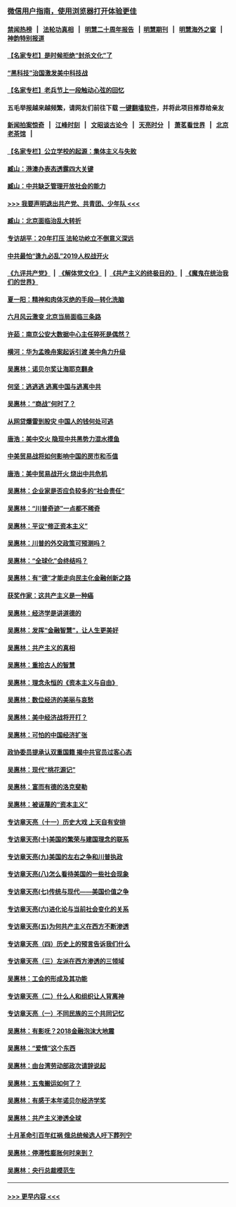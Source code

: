 ### [微信用户指南，使用浏览器打开体验更佳](https://github.com/gfw-breaker/banned-news1/blob/master/indexes/wechat-guide.md?t=0)
#### [禁闻热榜](热点新闻.md?t=0)  &nbsp;&nbsp;|&nbsp;&nbsp; [法轮功真相](https://github.com/gfw-breaker/truth/blob/master/README.md?t=0) &nbsp;&nbsp;|&nbsp;&nbsp; [明慧二十周年报告](https://github.com/gfw-breaker/mh-reports/blob/master/README.md?t=0) &nbsp;&nbsp;|&nbsp;&nbsp;[明慧期刊](https://github.com/gfw-breaker/mh-qikan) &nbsp;&nbsp;|&nbsp;&nbsp; [明慧海外之窗](https://github.com/gfw-breaker/mh-news/blob/master/README.md?t=0) &nbsp;&nbsp;|&nbsp;&nbsp; [神韵特别报道](https://github.com/gfw-breaker/mh-news/blob/master/shenyun.md?t=0)
#### [【名家专栏】是时候拒绝“封杀文化”了](../pages/nsc423/n11814093.md?t=02092133) 
#### [“黑科技”治国激发美中科技战](../pages/nsc423/n11638056.md?t=02092133) 
#### [【名家专栏】老兵节上一段触动心弦的回忆](../pages/nsc423/n11646016.md?t=02092133) 
#### 五毛举报越来越频繁，请网友们前往下载 [一键翻墙软件](https://github.com/gfw-breaker/ssr-accounts)，并将此项目推荐给亲友
#### [新闻拍案惊奇](https://github.com/gfw-breaker/banned-news1/blob/master/pages/link4.md) &nbsp;&nbsp;|&nbsp;&nbsp; [江峰时刻](https://github.com/gfw-breaker/banned-news1/blob/master/pages/link4.md) &nbsp;&nbsp;|&nbsp;&nbsp; [文昭谈古论今](https://github.com/gfw-breaker/banned-news1/blob/master/pages/link4.md) &nbsp;&nbsp;|&nbsp;&nbsp; [天亮时分](https://github.com/gfw-breaker/banned-news1/blob/master/pages/link4.md) &nbsp;&nbsp;|&nbsp;&nbsp; [萧茗看世界](https://github.com/gfw-breaker/banned-news1/blob/master/pages/link4.md) &nbsp;&nbsp;|&nbsp;&nbsp; [北京老茶馆](https://github.com/gfw-breaker/banned-news1/blob/master/pages/link4.md) &nbsp;&nbsp;|&nbsp;&nbsp; 
#### [【名家专栏】公立学校的起源：集体主义与失败](../pages/nsc423/n11601833.md?t=02092133) 
#### [臧山：港澳办表态透露四大关键](../pages/nsc423/n11421628.md?t=02092133) 
#### [臧山：中共缺乏管理开放社会的能力](../pages/nsc423/n11407457.md?t=02092133) 
#### [>>> 我要声明退出共产党、共青团、少年队 <<<](https://github.com/begood0513/goodnews/blob/master/quit/letter.md) 
#### [臧山：北京面临治乱大转折](../pages/nsc423/n11406895.md?t=02092133) 
#### [专访胡平：20年打压 法轮功屹立不倒意义深远](../pages/nsc423/n11398800.md?t=02092133) 
#### [中共最怕“逢九必乱”2019人权战开火](../pages/nsc423/n11385248.md?t=02092133) 
#### [《九评共产党》](https://github.com/begood0513/9ping.md/blob/master/README.md) &nbsp;|&nbsp; [《解体党文化》](../../../../jtdwh.md/blob/master/README.md)  &nbsp;|&nbsp; [《共产主义的终极目的》](../../../../gczydzjmd.md/blob/master/README.md) &nbsp;|&nbsp; [《魔鬼在统治我们的世界》](../../../../mgztzwmdsj.md/blob/master/README.md) 
#### [夏一阳：精神和肉体灭绝的手段—转化洗脑](../pages/nsc423/n11368250.md?t=02092133) 
#### [六月风云激变 北京当局面临三条路](../pages/nsc423/n11313668.md?t=02092133) 
#### [许茹：南京公安大数据中心主任猝死是偶然？](../pages/nsc423/n11064744.md?t=02092133) 
#### [横河：华为孟晚舟案起诉引渡 美中角力升级](../pages/nsc423/n11027230.md?t=02092133) 
#### [吴惠林：诺贝尔奖让海耶克翻身](../pages/nsc423/n10890049.md?t=02092133) 
#### [何坚：逃逃逃 逃离中国与逃离中共](../pages/nsc423/n10592891.md?t=02092133) 
#### [吴惠林：“商战”何时了？](../pages/nsc423/n10573558.md?t=02092133) 
#### [从网贷爆雷到股灾 中国人的钱何处可逃](../pages/nsc423/n10572800.md?t=02092133) 
#### [唐浩：美中交火 隐现中共黑势力混水摸鱼](../pages/nsc423/n10544040.md?t=02092133) 
#### [中美贸易战将如何影响中国的房市和币值](../pages/nsc423/n10543697.md?t=02092133) 
#### [唐浩：美中贸易战开火 烧出中共危机](../pages/nsc423/n10540126.md?t=02092133) 
#### [吴惠林：企业家是否应负较多的“社会责任”](../pages/nsc423/n10535022.md?t=02092133) 
#### [吴惠林：“川普奇迹”一点都不稀奇](../pages/nsc423/n10512808.md?t=02092133) 
#### [吴惠林：平议“修正资本主义”](../pages/nsc423/n10495724.md?t=02092133) 
#### [吴惠林：川普的外交政策可预测吗？](../pages/nsc423/n10462387.md?t=02092133) 
#### [吴惠林：“全球化”会终结吗？](../pages/nsc423/n10452838.md?t=02092133) 
#### [吴惠林：有“德”才能走向民主化金融创新之路](../pages/nsc423/n10432292.md?t=02092133) 
#### [获奖作家：这共产主义是一种癌](../pages/nsc423/n10431541.md?t=02092133) 
#### [吴惠林：经济学是讲道德的](../pages/nsc423/n10398014.md?t=02092133) 
#### [吴惠林：发挥“金融智慧”，让人生更美好](../pages/nsc423/n10375019.md?t=02092133) 
#### [吴惠林：共产主义的真相](../pages/nsc423/n10351394.md?t=02092133) 
#### [吴惠林：重拾古人的智慧](../pages/nsc423/n10337691.md?t=02092133) 
#### [吴惠林：理念永恒的《资本主义与自由》](../pages/nsc423/n10316274.md?t=02092133) 
#### [吴惠林：数位经济的美丽与哀愁](../pages/nsc423/n10292946.md?t=02092133) 
#### [吴惠林：美中经济战将开打？](../pages/nsc423/n10258825.md?t=02092133) 
#### [吴惠林：可怕的中国经济扩张](../pages/nsc423/n10219147.md?t=02092133) 
#### [政协委员提承认双重国籍 揭中共官员过客心态](../pages/nsc423/n10208809.md?t=02092133) 
#### [吴惠林：现代“桃花源记”](../pages/nsc423/n10185234.md?t=02092133) 
#### [吴惠林：富而有德的洛克斐勒](../pages/nsc423/n10142264.md?t=02092133) 
#### [吴惠林：被诬蔑的“资本主义”](../pages/nsc423/n10124816.md?t=02092133) 
#### [专访章天亮（十一）历史大戏 上天自有安排](../pages/nsc423/n10094905.md?t=02092133) 
#### [专访章天亮(十)美国的繁荣与建国理念的联系](../pages/nsc423/n10094899.md?t=02092133) 
#### [专访章天亮(九)美国的左右之争和川普执政](../pages/nsc423/n10094889.md?t=02092133) 
#### [专访章天亮(八)怎么看待美国的一些社会现象](../pages/nsc423/n10094857.md?t=02092133) 
#### [专访章天亮(七)传统与现代——美国价值之争](../pages/nsc423/n10093140.md?t=02092133) 
#### [专访章天亮(六)进化论与当前社会变化的关系](../pages/nsc423/n10092036.md?t=02092133) 
#### [专访章天亮(五)为何共产主义在西方不断渗透](../pages/nsc423/n10083620.md?t=02092133) 
#### [专访章天亮（四）历史上的预言告诉我们什么](../pages/nsc423/n10083606.md?t=02092133) 
#### [专访章天亮（三）左派在西方渗透的三领域](../pages/nsc423/n10081115.md?t=02092133) 
#### [吴惠林：工会的形成及其功能](../pages/nsc423/n10080633.md?t=02092133) 
#### [专访章天亮（二）什么人和组织让人背离神](../pages/nsc423/n10076637.md?t=02092133) 
#### [专访章天亮（一）不同民族的三个共同记忆](../pages/nsc423/n10074188.md?t=02092133) 
#### [吴惠林：有影呒？2018金融泡沫大地震](../pages/nsc423/n10040534.md?t=02092133) 
#### [吴惠林：“爱情”这个东西](../pages/nsc423/n10019423.md?t=02092133) 
#### [吴惠林：由台湾劳动部政次请辞说起](../pages/nsc423/n9979679.md?t=02092133) 
#### [吴惠林：五鬼搬运如何了？](../pages/nsc423/n9925338.md?t=02092133) 
#### [吴惠林：有感于本年诺贝尔经济学奖](../pages/nsc423/n9871883.md?t=02092133) 
#### [吴惠林：共产主义渗透全球](../pages/nsc423/n9812748.md?t=02092133) 
#### [十月革命引百年红祸 俄总统候选人吁下葬列宁](../pages/nsc423/n9810182.md?t=02092133) 
#### [吴惠林：停滞性膨胀何时来到？](../pages/nsc423/n9764136.md?t=02092133) 
#### [吴惠林：央行总裁模范生](../pages/nsc423/n9728134.md?t=02092133) 

----
#### [ >>> 更早内容 <<< ](../indexes/nsc423-earlier.md)
